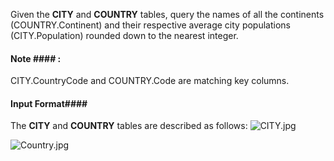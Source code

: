 Given the __CITY__ and __COUNTRY__ tables, query the names of all the continents (COUNTRY.Continent) and their respective average city populations (CITY.Population) rounded down to the nearest integer.

#### Note #### : 
CITY.CountryCode and COUNTRY.Code are matching key columns.

#### Input Format#### 

The __CITY__ and __COUNTRY__ tables are described as follows:
![CITY.jpg](https://s3.amazonaws.com/hr-challenge-images/8137/1449729804-f21d187d0f-CITY.jpg)

![Country.jpg](https://s3.amazonaws.com/hr-challenge-images/8342/1449769013-e54ce90480-Country.jpg)
